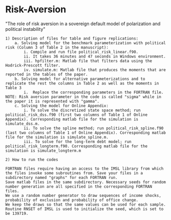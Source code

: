 # Risk-Aversion
"The role of risk aversion in a sovereign default model of polarization and political instability"
    
    1) Description of files for table and figure replications:
        a. Solving model for the benchmark parameterization with political risk (Column 3 of Table 2 in the manuscript): 
            i. Compile and run file political_risk_linear.f90. 
            ii. It takes 36 minutes and 47 seconds in Windows environment.
            iii. hpfilter.m: Matlab file that filters data using the Hodrick-Prescott filter.
            iv. simulate.m: Matlab file that produces the moments that are reported in the tables of the paper.
        b. Solving model for alternative parameterizations and to replicate the rest the columns in Table 2 as well as the moments in Table 3
            i.  Replace the corresponding parameters in the FORTRAN file. NOTE: Risk aversion parameter in the code is called "sigma" while in the paper it is represented with "gamma". 
        c. Solving the model for Online Appendix:
            i. To solve the discretized state space method; run political_risk_dss.f90 (first two columns of Table 1 of Online Appendix). Corresponding matlab file for the simulation is simulate_dss.m.
            ii. To solve the spline method; run political_risk_spline.f90 (last two columns of Table 1 of Online Appendix). Corresponding matlab file for the simulation is simulate_spline.m.
            iii. To solve for the long-term debt model; run political_risk_longterm.f90. Corresponding matlab file for the simulation is simulate_longterm.m

    2) How to run the codes

	FORTRAN files require having an access to the IMSL library from which the files invoke some subroutines from. Save your files in a subdirectory named "graphs" for each FORTRAN run. 
	Save matlab files in the same subdirectory. Necessary seeds for random number generation are all specified in the corresponding FORTRAN files. 
	We use a random number generator to draw sequences of income shocks, probability of exclusion and probability of office change. 
	We keep the draws so that the same values can be used for each sample. Routine RNSET of IMSL is used to initialize the seed, which is set to be 139719.
